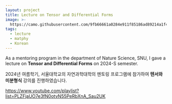 ```yaml
---
layout: project
title: Lecture on Tensor and Differential Forms
image: >-
  https://camo.githubusercontent.com/9fb66661a0284e911f85186ad89214a1f4fef858bff8c967e6e4d10e96f7d829/68747470733a2f2f692e706f7374696d672e63632f50715973515837312f57696e642d57726974652d616e2d617765736f6d652d6465736372697074696f6e2d666f722d796f75722d6e65772d736974652d686572652d596f752d63616e2d656469742d746869732d6c696e652d696e2d636f6e6669672d796d6c2d49742e706e67
tags:
  - lecture
  - matphy
  - Korean
---
```


As a mentoring program in the department of Nature Science, SNU, I gave a lecture on **Tensor and Differential Forms** on 2024-S semester.

2024년 여름학기, 서울대학교의 자연과학대학의 멘토링 프로그램에 참가하여 **텐서와 미분형식** 강의를 진행하였습니다.

https://www.youtube.com/playlist?list=PLZFjaUO7e3fN0otvN55PeRbXnA_Sau2UK
